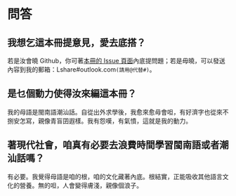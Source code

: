 # 問答

## 我想乞這本冊提意見，愛去底搭？

若是汝會曉 Github，你可著[本冊的 Issue 頁面](https://github.com/LinLshare/min/issues)內底提問題；若是毋曉，可以發送內容到我的郵箱：Lshare\#outlook.com`(請用@代替#)`。

## 是乜個動力使得汝來編這本冊？

我的母語是閩南語潮汕話。自從出外求學後，我愈來愈毋會呾，有好濟字也從來不捌安怎寫，親像青盲囝遐樣。我有怨嘆，有氣憤，這就是我的動力。

## 著現代社會，咱真有必要去浪費時間學習閩南語或者潮汕話嗎？

有必要。我覺得母語是咱的根，咱的文化藏著內底。根結實，正能吸收其他語言文化的營養。無的呾，人會變得膚淺，親像個浪子。



